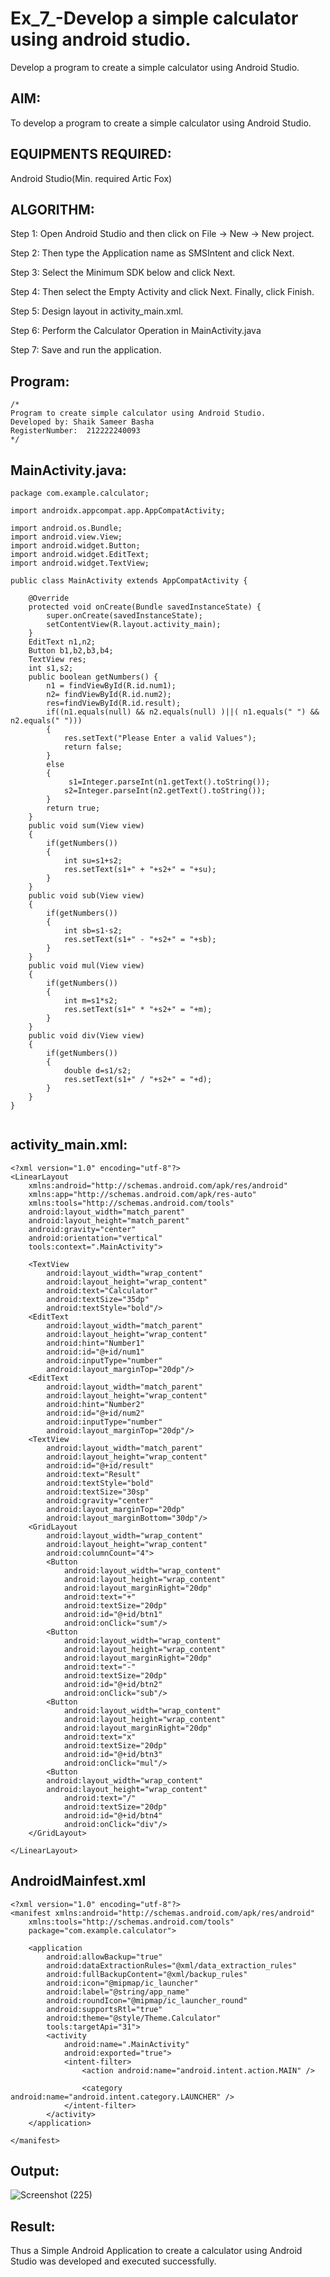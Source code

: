 # Ex_7_-Develop a simple calculator using android studio.
Develop a program to create a simple calculator using Android Studio.

## AIM:
To develop a program to create a simple calculator using Android Studio.

## EQUIPMENTS REQUIRED:

Android Studio(Min. required Artic Fox)


## ALGORITHM:
Step 1: Open Android Studio and then click on File -> New -> New project.

Step 2: Then type the Application name as SMSIntent and click Next.

Step 3: Select the Minimum SDK below and click Next.

Step 4: Then select the Empty Activity and click Next. Finally, click Finish.

Step 5: Design layout in activity_main.xml.

Step 6: Perform the Calculator Operation in MainActivity.java

Step 7: Save and run the application.


## Program:
 ```
/*
Program to create simple calculator using Android Studio.
Developed by: Shaik Sameer Basha
RegisterNumber:  212222240093
*/
```

## MainActivity.java:
```
package com.example.calculator;

import androidx.appcompat.app.AppCompatActivity;

import android.os.Bundle;
import android.view.View;
import android.widget.Button;
import android.widget.EditText;
import android.widget.TextView;

public class MainActivity extends AppCompatActivity {

    @Override
    protected void onCreate(Bundle savedInstanceState) {
        super.onCreate(savedInstanceState);
        setContentView(R.layout.activity_main);
    }
    EditText n1,n2;
    Button b1,b2,b3,b4;
    TextView res;
    int s1,s2;
    public boolean getNumbers() {
        n1 = findViewById(R.id.num1);
        n2= findViewById(R.id.num2);
        res=findViewById(R.id.result);
        if((n1.equals(null) && n2.equals(null) )||( n1.equals(" ") && n2.equals(" ")))
        {
            res.setText("Please Enter a valid Values");
            return false;
        }
        else
        {
             s1=Integer.parseInt(n1.getText().toString());
            s2=Integer.parseInt(n2.getText().toString());
        }
        return true;
    }
    public void sum(View view)
    {
        if(getNumbers())
        {
            int su=s1+s2;
            res.setText(s1+" + "+s2+" = "+su);
        }
    }
    public void sub(View view)
    {
        if(getNumbers())
        {
            int sb=s1-s2;
            res.setText(s1+" - "+s2+" = "+sb);
        }
    }
    public void mul(View view)
    {
        if(getNumbers())
        {
            int m=s1*s2;
            res.setText(s1+" * "+s2+" = "+m);
        }
    }
    public void div(View view)
    {
        if(getNumbers())
        {
            double d=s1/s2;
            res.setText(s1+" / "+s2+" = "+d);
        }
    }
}


```




## activity_main.xml:
```
<?xml version="1.0" encoding="utf-8"?>
<LinearLayout
    xmlns:android="http://schemas.android.com/apk/res/android"
    xmlns:app="http://schemas.android.com/apk/res-auto"
    xmlns:tools="http://schemas.android.com/tools"
    android:layout_width="match_parent"
    android:layout_height="match_parent"
    android:gravity="center"
    android:orientation="vertical"
    tools:context=".MainActivity">

    <TextView
        android:layout_width="wrap_content"
        android:layout_height="wrap_content"
        android:text="Calculator"
        android:textSize="35dp"
        android:textStyle="bold"/>
    <EditText
        android:layout_width="match_parent"
        android:layout_height="wrap_content"
        android:hint="Number1"
        android:id="@+id/num1"
        android:inputType="number"
        android:layout_marginTop="20dp"/>
    <EditText
        android:layout_width="match_parent"
        android:layout_height="wrap_content"
        android:hint="Number2"
        android:id="@+id/num2"
        android:inputType="number"
        android:layout_marginTop="20dp"/>
    <TextView
        android:layout_width="match_parent"
        android:layout_height="wrap_content"
        android:id="@+id/result"
        android:text="Result"
        android:textStyle="bold"
        android:textSize="30sp"
        android:gravity="center"
        android:layout_marginTop="20dp"
        android:layout_marginBottom="30dp"/>
    <GridLayout
        android:layout_width="wrap_content"
        android:layout_height="wrap_content"
        android:columnCount="4">
        <Button
            android:layout_width="wrap_content"
            android:layout_height="wrap_content"
            android:layout_marginRight="20dp"
            android:text="+"
            android:textSize="20dp"
            android:id="@+id/btn1"
            android:onClick="sum"/>
        <Button
            android:layout_width="wrap_content"
            android:layout_height="wrap_content"
            android:layout_marginRight="20dp"
            android:text="-"
            android:textSize="20dp"
            android:id="@+id/btn2"
            android:onClick="sub"/>
        <Button
            android:layout_width="wrap_content"
            android:layout_height="wrap_content"
            android:layout_marginRight="20dp"
            android:text="x"
            android:textSize="20dp"
            android:id="@+id/btn3"
            android:onClick="mul"/>
        <Button
        android:layout_width="wrap_content"
        android:layout_height="wrap_content"
            android:text="/"
            android:textSize="20dp"
            android:id="@+id/btn4"
            android:onClick="div"/>
    </GridLayout>

</LinearLayout>
```

## AndroidMainfest.xml
```
<?xml version="1.0" encoding="utf-8"?>
<manifest xmlns:android="http://schemas.android.com/apk/res/android"
    xmlns:tools="http://schemas.android.com/tools"
    package="com.example.calculator">

    <application
        android:allowBackup="true"
        android:dataExtractionRules="@xml/data_extraction_rules"
        android:fullBackupContent="@xml/backup_rules"
        android:icon="@mipmap/ic_launcher"
        android:label="@string/app_name"
        android:roundIcon="@mipmap/ic_launcher_round"
        android:supportsRtl="true"
        android:theme="@style/Theme.Calculator"
        tools:targetApi="31">
        <activity
            android:name=".MainActivity"
            android:exported="true">
            <intent-filter>
                <action android:name="android.intent.action.MAIN" />

                <category android:name="android.intent.category.LAUNCHER" />
            </intent-filter>
        </activity>
    </application>

</manifest>
```

## Output:
![Screenshot (225)](https://github.com/shaikSameerbasha5404/Ex_7_-Calculator/assets/118707756/ef4850e2-d5e1-4bfe-a335-1177326facfa)



## Result:
Thus a Simple Android Application to create a calculator using Android Studio was developed and executed successfully.
